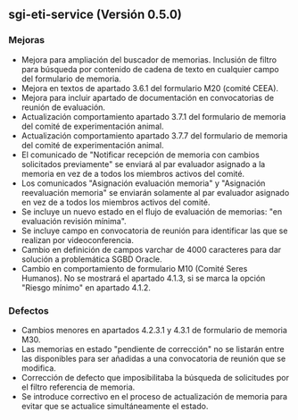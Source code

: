 ## sgi-eti-service (Versión 0.5.0)

### Mejoras
* Mejora para ampliación del buscador de memorias. Inclusión de filtro para búsqueda por contenido de cadena de texto en cualquier campo del formulario de memoria.
* Mejora en textos de apartado 3.6.1 del formulario M20 (comité CEEA).
* Mejora para incluir apartado de documentación en convocatorias de reunión de evaluación.
* Actualización comportamiento apartado 3.7.1 del formulario de memoria del comité de experimentación animal.
* Actualización comportamiento apartado 3.7.7 del formulario de memoria del comité de experimentación animal.
* El comunicado de "Notificar recepción de memoria con cambios solicitados previamente" se enviará al par evaluador asignado a la memoria en vez de a todos los miembros activos del comité.
* Los comunicados "Asignación evaluación memoria" y "Asignación reevaluación memoria" se enviarán solamente al par evaluador asignado en vez de a todos los miembros activos del comité.
* Se incluye un nuevo estado en el flujo de evaluación de memorias: "en evaluación revisión mínima".
* Se incluye campo en convocatoria de reunión para identificar las que se realizan por videoconferencia.
* Cambio en definición de campos varchar de 4000 caracteres para dar solución a problemática SGBD Oracle.
* Cambio en comportamiento de formulario M10 (Comité Seres Humanos). No se mostrará el apartado 4.1.3, si se marca la opción "Riesgo mínimo" en apartado 4.1.2.

### Defectos
* Cambios menores en apartados 4.2.3.1 y 4.3.1 de formulario de memoria M30.
* Las memorias en estado "pendiente de corrección" no se listarán entre las disponibles para ser añadidas a una convocatoria de reunión que se modifica.
* Corrección de defecto que imposibilitaba la búsqueda de solicitudes por el filtro referencia de memoria.
* Se introduce correctivo en el proceso de actualización de memoria para evitar que se actualice simultáneamente el estado.
